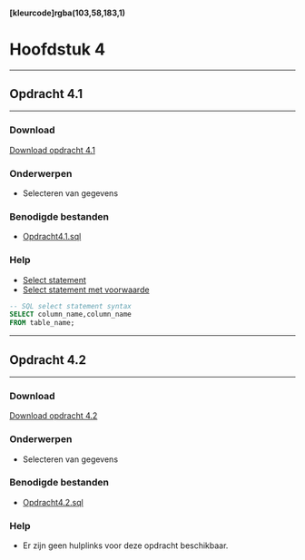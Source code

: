 #### [kleurcode]rgba(103,58,183,1)

# Hoofdstuk 4

---
## Opdracht 4.1
---

### Download
<a href="https://elo.kw1c.nl/CMS/Studie/811%20ICT-Academie/811%20VakkenInhoud/%5BB.26%20SQL%5D%20SQL%20%20Databases/25187%20%C2%A0%20Applicatie-%20en%20mediaontwikkelaar/Periode%2003/Productie/02.%20Opdrachten/Hoofdstuk04/Opdracht%204.1.pdf" target="_blank">Download opdracht 4.1</a>

### Onderwerpen
*   Selecteren van gegevens

### Benodigde bestanden
*   <a href="https://elo.kw1c.nl/CMS/Studie/811%20ICT-Academie/811%20VakkenInhoud/%5BB.26%20SQL%5D%20SQL%20%20Databases/25187%20%C2%A0%20Applicatie-%20en%20mediaontwikkelaar/Periode%2003/Productie/02.%20Opdrachten/Hoofdstuk04/Resources/opdracht4.1.rar" target="_blank">Opdracht4.1.sql </a> 

### Help
*   <a href="https://www.w3schools.com/sql/sql_select.asp" target="_blank">Select statement </a> 
*   <a href="https://www.w3schools.com/sql/sql_where.asp" target="_blank">Select statement met voorwaarde </a>

```sql
-- SQL select statement syntax
SELECT column_name,column_name
FROM table_name;

```

---
## Opdracht 4.2
---

### Download
<a href="https://elo.kw1c.nl/CMS/Studie/811%20ICT-Academie/811%20VakkenInhoud/%5BB.26%20SQL%5D%20SQL%20%20Databases/25187%20%C2%A0%20Applicatie-%20en%20mediaontwikkelaar/Periode%2003/Productie/02.%20Opdrachten/Hoofdstuk04/Opdracht%204.2.pdf" target="_blank">Download opdracht 4.2</a>

### Onderwerpen
*   Selecteren van gegevens

### Benodigde bestanden
*   <a href="https://elo.kw1c.nl/CMS/Studie/811%20ICT-Academie/811%20VakkenInhoud/%5BB.26%20SQL%5D%20SQL%20%20Databases/25187%20%C2%A0%20Applicatie-%20en%20mediaontwikkelaar/Periode%2003/Productie/02.%20Opdrachten/Hoofdstuk04/Resources/opdracht4.2.rar" target="_blank">Opdracht4.2.sql </a> 

### Help
*   Er zijn geen hulplinks voor deze opdracht beschikbaar.